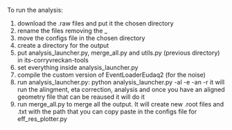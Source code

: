 To run the analysis:
1) download the .raw files and put it the chosen directory
2) rename the files removing the _
3) move the configs file in the chosen directory
4) create a directory for the output
5) put analysis_launcher.py, merge_all.py and utils.py (previous directory) in its-corryvreckan-tools
6) set everything inside analysis_launcher.py
7) compile the custom version of EventLoaderEudaq2 (for the noise)
8) run analysis_launcher.py: python analysis_launcher.py -al -e -an -r
   it will run the alingment, eta correction, analysis and once you have an aligned geometry file that can be reaused it will do it
9) run merge_all.py to merge all the output. It will create new .root files and .txt with the path that you can copy paste in the configs file for eff_res_plotter.py
